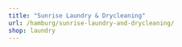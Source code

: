 ```yaml
---
title: "Sunrise Laundry & Drycleaning"
url: /hamburg/sunrise-laundry-and-drycleaning/
shop: laundry
---
```

